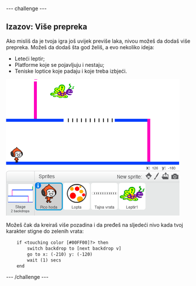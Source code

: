 --- challenge ---

## Izazov: Više prepreka

Ako misliš da je tvoja igra još uvijek previše laka, nivou možeš da dodaš više prepreka. Možeš da dodaš šta god želiš, a evo nekoliko ideja:

+ Leteći leptir;
+ Platforme koje se pojavljuju i nestaju;
+ Teniske loptice koje padaju i koje treba izbjeći.

![screenshot](images/dodge-obstacles.png)

Možeš čak da kreiraš više pozadina i da pređeš na sljedeći nivo kada tvoj karakter stigne do zelenih vrata:

```blocks
    if <touching color [#00FF00]?> then
        switch backdrop to [next backdrop v]
        go to x: (-210) y: (-120)
        wait (1) secs
    end
```

--- /challenge ---